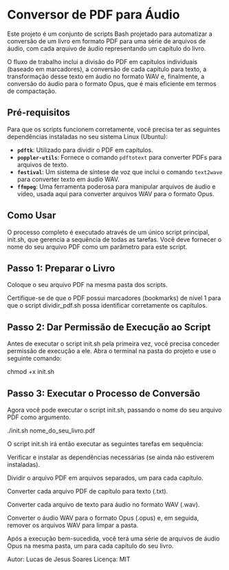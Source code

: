 # Conversor de PDF para Áudio

Este projeto é um conjunto de scripts Bash projetado para automatizar a conversão de um livro em formato PDF para uma série de arquivos de áudio, com cada arquivo de áudio representando um capítulo do livro.

O fluxo de trabalho inclui a divisão do PDF em capítulos individuais (baseado em marcadores), a conversão de cada capítulo para texto, a transformação desse texto em áudio no formato WAV e, finalmente, a conversão do áudio para o formato Opus, que é mais eficiente em termos de compactação.

## Pré-requisitos

Para que os scripts funcionem corretamente, você precisa ter as seguintes dependências instaladas no seu sistema Linux (Ubuntu):

* **`pdftk`**: Utilizado para dividir o PDF em capítulos.
* **`poppler-utils`**: Fornece o comando `pdftotext` para converter PDFs para arquivos de texto.
* **`festival`**: Um sistema de síntese de voz que inclui o comando `text2wave` para converter texto em áudio WAV.
* **`ffmpeg`**: Uma ferramenta poderosa para manipular arquivos de áudio e vídeo, usada aqui para converter arquivos WAV para o formato Opus.

## Como Usar
O processo completo é executado através de um único script principal, init.sh, que gerencia a sequência de todas as tarefas. Você deve fornecer o nome do seu arquivo PDF como um parâmetro para este script.

## Passo 1: Preparar o Livro
Coloque o seu arquivo PDF na mesma pasta dos scripts.

Certifique-se de que o PDF possui marcadores (bookmarks) de nível 1 para que o script dividir_pdf.sh possa identificar corretamente os capítulos.

## Passo 2: Dar Permissão de Execução ao Script
Antes de executar o script init.sh pela primeira vez, você precisa conceder permissão de execução a ele. Abra o terminal na pasta do projeto e use o seguinte comando:

chmod +x init.sh

## Passo 3: Executar o Processo de Conversão
Agora você pode executar o script init.sh, passando o nome do seu arquivo PDF como argumento.

./init.sh nome_do_seu_livro.pdf

O script init.sh irá então executar as seguintes tarefas em sequência:

Verificar e instalar as dependências necessárias (se ainda não estiverem instaladas).

Dividir o arquivo PDF em arquivos separados, um para cada capítulo.

Converter cada arquivo PDF de capítulo para texto (.txt).

Converter cada arquivo de texto para áudio no formato WAV (.wav).

Converter o áudio WAV para o formato Opus (.opus) e, em seguida, remover os arquivos WAV para limpar a pasta.

Após a execução bem-sucedida, você terá uma série de arquivos de áudio Opus na mesma pasta, um para cada capítulo do seu livro.

Autor: Lucas de Jesus Soares
Licença: MIT


